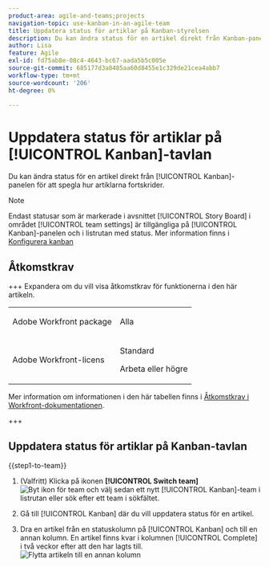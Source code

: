 ```yaml
---
product-area: agile-and-teams;projects
navigation-topic: use-kanban-in-an-agile-team
title: Uppdatera status för artiklar på Kanban-styrelsen
description: Du kan ändra status för en artikel direkt från Kanban-panelen för att spegla hur artiklarna fortskrider.
author: Lisa
feature: Agile
exl-id: fd75ab8e-08c4-4643-bc67-aada5b5c005e
source-git-commit: 685177d3a8485aa60d8455e1c329de21cea4abb7
workflow-type: tm+mt
source-wordcount: '206'
ht-degree: 0%

---
```


# Uppdatera status för artiklar på [!UICONTROL Kanban]-tavlan

Du kan ändra status för en artikel direkt från [!UICONTROL Kanban]-panelen för att spegla hur artiklarna fortskrider.

>[!NOTE]
>
>Endast statusar som är markerade i avsnittet [!UICONTROL Story Board] i området [!UICONTROL team settings] är tillgängliga på [!UICONTROL Kanban]-panelen och i listrutan med status. Mer information finns i [Konfigurera kanban](../../agile/get-started-with-agile-in-workfront/configure-kanban.md)

## Åtkomstkrav

+++ Expandera om du vill visa åtkomstkrav för funktionerna i den här artikeln.

<table style="table-layout:auto"> 
 <col> 
 </col> 
 <col> 
 </col> 
 <tbody> 
  <tr> 
   <td role="rowheader">Adobe Workfront package</td> 
   <td> <p>Alla</p> </td> 
  </tr> 
  <tr> 
   <td role="rowheader">Adobe Workfront-licens</td> 
   <td> <p>Standard</p> 
   <p>Arbeta eller högre</p> </td> 
  </tr>
 </tbody> 
</table>

Mer information om informationen i den här tabellen finns i [Åtkomstkrav i Workfront-dokumentationen](/help/quicksilver/administration-and-setup/add-users/access-levels-and-object-permissions/access-level-requirements-in-documentation.md).

+++

## Uppdatera status för artiklar på Kanban-tavlan

{{step1-to-team}}

1. (Valfritt) Klicka på ikonen **[!UICONTROL Switch team]** ![Byt ikon för team](assets/switch-team-icon.png) och välj sedan ett nytt [!UICONTROL Kanban]-team i listrutan eller sök efter ett team i sökfältet.

1. Gå till [!UICONTROL Kanban] där du vill uppdatera status för en artikel.
1. Dra en artikel från en statuskolumn på [!UICONTROL Kanban] och till en annan kolumn.
En artikel finns kvar i kolumnen [!UICONTROL Complete] i två veckor efter att den har lagts till.
   ![Flytta artikeln till en annan kolumn](assets/agile-storyboard-progress.png)
